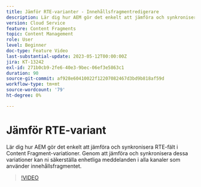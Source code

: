 ```yaml
---
title: Jämför RTE-varianter - Innehållsfragmentredigerare
description: Lär dig hur AEM gör det enkelt att jämföra och synkronisera RTE-fält i Content Fragment-variationer. Genom att jämföra och synkronisera dessa variationer kan ni säkerställa enhetliga meddelanden i alla kanaler som använder innehållsfragmentet.
version: Cloud Service
feature: Content Fragments
topic: Content Management
role: User
level: Beginner
doc-type: Feature Video
last-substantial-update: 2023-05-12T00:00:00Z
jira: KT-13242
exl-id: 271b0cb9-2fe6-40e3-9bec-06ef3e5863c1
duration: 90
source-git-commit: af928e60410022f12207082467d3bd9b818af59d
workflow-type: tm+mt
source-wordcount: '79'
ht-degree: 0%

---
```


# Jämför RTE-variant

Lär dig hur AEM gör det enkelt att jämföra och synkronisera RTE-fält i Content Fragment-variationer. Genom att jämföra och synkronisera dessa variationer kan ni säkerställa enhetliga meddelanden i alla kanaler som använder innehållsfragmentet.

>[!VIDEO](https://video.tv.adobe.com/v/3419314/?learn=on)
